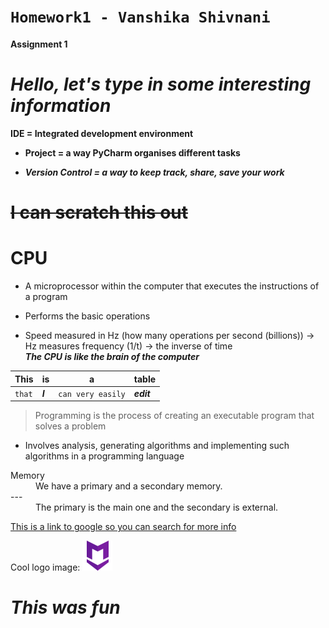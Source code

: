 # ````Homework1 - Vanshika Shivnani```` 

<b>Assignment 1</b> 
# *Hello, let's type in some interesting information*
__IDE = Integrated development environment__



- __Project = a way PyCharm organises different tasks__


- ___Version Control = a way to keep track, share, save your work___


# ~~I can scratch this out~~
# CPU 
+ A microprocessor within the computer that executes the instructions of a program
- Performs the basic operations
* Speed measured in Hz (how many operations per second (billions)) → Hz measures frequency (1/t) → the inverse of time  
__***The CPU is like the brain of the computer***__



This | is | a | table
--- | --- | --- | ---
`that` | ***I*** | `can very easily`| ***edit***



> Programming is the process of creating an executable program that solves a problem
- Involves analysis, generating algorithms and implementing such algorithms in a programming language

<dl>
<dt>Memory</dt>
<dd>We have a primary and a secondary memory.</dd> ---
<dd>The primary is the main one and the secondary is external.</dd>



[This is a link to google so you can search for more info](https://www.google.com) 


Cool logo image: 
![Cool image logo](https://github.com/adam-p/markdown-here/raw/master/src/common/images/icon48.png "Cool image logo")


# ___This was fun___

